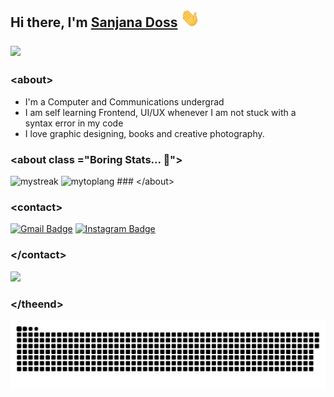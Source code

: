 <h2 align="left">Hi there, I'm <a href="https://www.linkedin.com/in/sanjana-doss-b8a07b175/" target="_blank" rel="noopener noreferrer">Sanjana Doss</a> <img src="https://raw.githubusercontent.com/ABSphreak/ABSphreak/master/gifs/Hi.gif" height="30" />
  
<a href="https://www.youtube.com/watch?v=dQw4w9WgXcQ"><img src="https://user-images.githubusercontent.com/73097560/115834477-dbab4500-a447-11eb-908a-139a6edaec5c.gif"></a>
  
 ### <span>&#60;</span>about<span>&#62;</span>
- I'm a Computer and Communications undergrad  
- I am self learning Frontend, UI/UX whenever I am not stuck with a syntax error in my code
- I love graphic designing, books and creative photography.

 ### <span>&#60;</span>about class ="Boring Stats... 🚀"<span>&#62;</span>
<img src="https://github-readme-streak-stats.herokuapp.com/?user=sanjanadoss&theme=tokyonight" alt="mystreak"/>
 <img src="https://github-readme-stats.vercel.app/api/top-langs/?username=sanjanadoss&theme=tokyonight&layout=compact" alt="mytoplang"/>
 ### <span>&#60;</span>/about<span>&#62;</span>
  
### <span>&#60;</span>contact<span>&#62;</span>
[![Gmail Badge](https://img.shields.io/badge/-sanjanadoss2503@gmail.com-blue?style=flat-roundedrectangle&logo=Gmail&logoColor=white&link=mailto:sanjanadoss2503@gmail.com)](sanjanadoss2503@gmail.com)
[![Instagram Badge](https://img.shields.io/badge/-sanjxuwu-E4405F?style=flat-roundedrectangle&logo=instagram&logoColor=white&link=https://www.instagram.com/sanjxuwu/)](https://www.instagram.com/sanjxuwu/)
 ### <span>&#60;</span>/contact<span>&#62;</span>
  
  <a href="https://www.youtube.com/watch?v=dQw4w9WgXcQ"><img src="https://user-images.githubusercontent.com/73097560/115834477-dbab4500-a447-11eb-908a-139a6edaec5c.gif"></a>
 ### <span>&#60;</span>/theend<span>&#62;</span>
 <img src="https://raw.githubusercontent.com/Pepyn0/Pepyn0/e9a41b56511796ce23652bd2c58a7834dcdb7296/github-contribution-grid-snake.svg">

